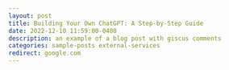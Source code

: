 ```yaml
---
layout: post
title: Building Your Own ChatGPT: A Step-by-Step Guide 
date: 2022-12-10 11:59:00-0400
description: an example of a blog post with giscus comments
categories: sample-posts external-services
redirect: google.com
---
```

